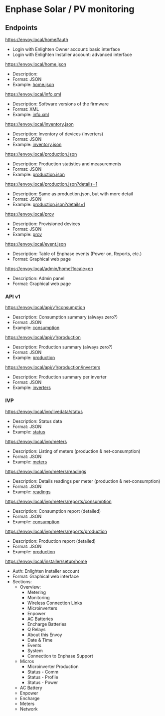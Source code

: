 Enphase Solar / PV monitoring
=============================



## Endpoints
https://envoy.local/home#auth

- Login with Enlighten Owner account: basic interface
- Login with Enlighten Installer account: advanced interface


https://envoy.local/home.json
- Description: 
- Format: JSON
- Example: [home.json](./output_examples/envoy_home.json)


https://envoy.local/info.xml
- Description: Software versions of the firmware 
- Format: XML
- Example: [info.xml](./output_examples/envoy_info.xml)

https://envoy.local/inventory.json
- Description: Inventory of devices (inverters)
- Format: JSON
- Example: [inventory.json](./output_examples/envoy_inventory.json)


https://envoy.local/production.json
- Description: Production statistics and measurements
- Format: JSON
- Example: [production.json](./output_examples/envoy_production.json)


https://envoy.local/production.json?details=1
- Description: Same as production.json, but with more detail
- Format: JSON
- Example: [production.json?details=1](./output_examples/envoy_production_with_details.json)

https://envoy.local/prov
- Description: Provisioned devices
- Format: JSON
- Example: [prov](./output_examples/envoy_prov)

https://envoy.local/event.json
- Description: Table of Enphase events (Power on, Reports, etc.)
- Format: Graphical web page


https://envoy.local/admin/home?locale=en
- Description: Admin panel
- Format: Graphical web page


### API v1
https://envoy.local/api/v1/consumption
- Description: Consumption summary (always zero?)
- Format: JSON
- Example: [consumption](./output_examples/api_v1_consumption)

https://envoy.local/api/v1/production
- Description: Production summary (always zero?)
- Format: JSON
- Example: [production](./output_examples/api_v1_production)

https://envoy.local/api/v1/production/inverters
- Description: Production summary per inverter
- Format: JSON
- Example: [inverters](./output_examples/api_v1_production_inverters)

### IVP
https://envoy.local/ivp/livedata/status
- Description: Status data
- Format: JSON
- Example: [status](./output_examples/ivp_livedata_status)

https://envoy.local/ivp/meters
- Description: Listing of meters (production & net-consumption)
- Format: JSON
- Example: [meters](./output_examples/ivp_meters)

https://envoy.local/ivp/meters/readings
- Description: Details readings per meter (production & net-consumption)
- Format: JSON
- Example: [readings](./output_examples/ivp_meters_readings)

https://envoy.local/ivp/meters/reports/consumption
- Description: Consumption report (detailed)
- Format: JSON
- Example: [consumption](./output_examples/ivp_meters_reports_consumption)

https://envoy.local/ivp/meters/reports/production
- Description: Production report (detailed)
- Format: JSON
- Example: [production](./output_examples/ivp_meters_reports_production)


https://envoy.local/installer/setup/home
- Auth: Enlighten Installer account
- Format: Graphical web interface
- Sections:
  - Overview:
    - Metering
    - Monitoring
    - Wireless Connection Links
    - Microinverters
    - Enpower
    - AC Batteries
    - Encharge Batteries
    - Q Relays
    - About this Envoy
    - Date & Time
    - Events
    - System
    - Connection to Enphase Support
  - Micros
    - Microinverter Production
    - Status - Comm
    - Status - Profile
    - Status - Power
  - AC Battery
  - Enpower
  - Encharge
  - Meters
  - Network

